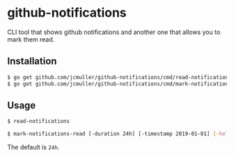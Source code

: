 # github-notifications

CLI tool that shows github notifications and another one that allows you
to mark them read.

## Installation
```bash
$ go get github.com/jcmuller/github-notifications/cmd/read-notifications
$ go get github.com/jcmuller/github-notifications/cmd/mark-notifications-read
```

## Usage
```bash
$ read-notifications

```

```bash
$ mark-notifications-read [-duration 24h] [-timestamp 2019-01-01] [-help]

```
The default is `24h`.
